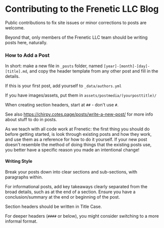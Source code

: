 # Contributing to the Frenetic LLC Blog

Public contributions to fix site issues or minor corrections to posts are welcome.

Beyond that, only members of the Frenetic LLC team should be writing posts here, naturally.

### How to Add a Post

In short: make a new file in `_posts` folder, named `[year]-[month]-[day]-[title].md`, and copy the header template from any other post and fill in the details.

If this is your first post, add yourself to `_data/authors.yml`

If you have images/assets, put them in `assets/postmedia/(yourposttitle)/`

When creating section headers, start at `##` - don't use `#`.

See also https://chirpy.cotes.page/posts/write-a-new-post/ for more info about stuff to do in posts.

As we teach with all code work at Frenetic: the first thing you should do before getting started, is look through existing posts and how they work, and use them as a reference for how to do it yourself.
If your new post doesn't resemble the method of doing things that the existing posts use, you better have a specific reason you made an intentional change!

#### Writing Style

Break your posts down into clear sections and sub-sections, with paragraphs within.

For informational posts, add key takeaways clearly separated from the broad details, such as at the end of a section. Ensure you have a conclusion/summary at the end or beginning of the post.

Section headers should be written in Title Case.

For deeper headers (`####` or below), you might consider switching to a more informal format.
